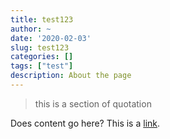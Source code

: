 ```yaml
---
title: test123
author: ~
date: '2020-02-03'
slug: test123
categories: []
tags: ["test"]
description: About the page
---
```


> this is a section of quotation

Does content go here? This is a [link](www.example.com).